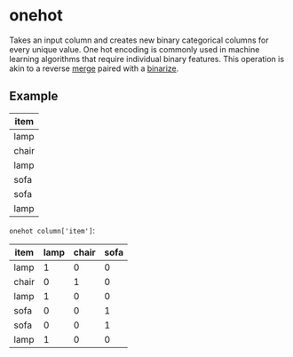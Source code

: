 # onehot

Takes an input column and creates new binary categorical columns for every unique value. One hot encoding is commonly used in machine learning algorithms that require individual binary features. This operation is akin to a reverse [merge](./merge.md) paired with a [binarize](./binarize.md).

## Example

| item  |
| ----- |
| lamp  |
| chair |
| lamp  |
| sofa  |
| sofa  |
| lamp  |

`onehot column['item']`:

| item  | lamp | chair | sofa |
| ----- | ---- | ----- | ---- |
| lamp  | 1    | 0     | 0    |
| chair | 0    | 1     | 0    |
| lamp  | 1    | 0     | 0    |
| sofa  | 0    | 0     | 1    |
| sofa  | 0    | 0     | 1    |
| lamp  | 1    | 0     | 0    |
